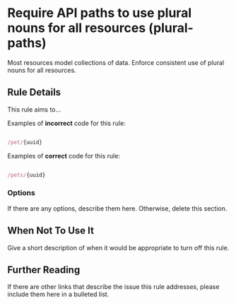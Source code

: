 # Require API paths to use plural nouns for all resources (plural-paths)

Most resources model collections of data. Enforce consistent use of plural nouns for all resources.


## Rule Details

This rule aims to...

Examples of **incorrect** code for this rule:

```js

/pet/{uuid}

```

Examples of **correct** code for this rule:

```js

/pets/{uuid}

```

### Options

If there are any options, describe them here. Otherwise, delete this section.

## When Not To Use It

Give a short description of when it would be appropriate to turn off this rule.

## Further Reading

If there are other links that describe the issue this rule addresses, please include them here in a bulleted list.
